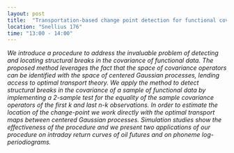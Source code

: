 ```yaml
---
layout: post
title:  "Transportation-based change point detection for functional covariance (Alexander Orcutt)"
location: "Snellius 176"
time: "13:00 - 14:00"
---
```


<em>
We introduce a procedure to address the invaluable problem of detecting and locating structural breaks in the covariance of functional data. The proposed method leverages the fact that the space of covariance operators can be identified with the space of centered Gaussian processes, lending access to optimal transport theory. We apply the method to detect structural breaks in the covariance of a sample of functional data by implementing a 2-sample test for the equality of the sample covariance operators of the first k and last n-k observations. In order to estimate the location of the change-point we work directly with the optimal transport maps between centered Gaussian processes. Simulation studies show the effectiveness of the procedure and we present two applications of our procedure on intraday return curves of oil futures and on phoneme log-periodiograms.
</em>
